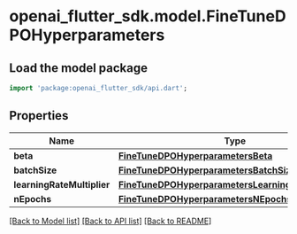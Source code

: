 # openai_flutter_sdk.model.FineTuneDPOHyperparameters

## Load the model package
```dart
import 'package:openai_flutter_sdk/api.dart';
```

## Properties
Name | Type | Description | Notes
------------ | ------------- | ------------- | -------------
**beta** | [**FineTuneDPOHyperparametersBeta**](FineTuneDPOHyperparametersBeta.md) |  | [optional] 
**batchSize** | [**FineTuneDPOHyperparametersBatchSize**](FineTuneDPOHyperparametersBatchSize.md) |  | [optional] 
**learningRateMultiplier** | [**FineTuneDPOHyperparametersLearningRateMultiplier**](FineTuneDPOHyperparametersLearningRateMultiplier.md) |  | [optional] 
**nEpochs** | [**FineTuneDPOHyperparametersNEpochs**](FineTuneDPOHyperparametersNEpochs.md) |  | [optional] 

[[Back to Model list]](../README.md#documentation-for-models) [[Back to API list]](../README.md#documentation-for-api-endpoints) [[Back to README]](../README.md)


